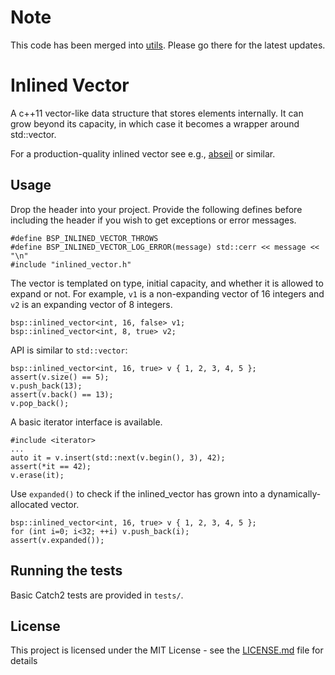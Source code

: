 # Note

This code has been merged into [utils](https://github.com/eigenbom/utils). Please go there for the latest updates.

# Inlined Vector

A c++11 vector-like data structure that stores elements internally. It can grow beyond its capacity, in which case it becomes a wrapper around std::vector.

For a production-quality inlined vector see e.g., [abseil](https://github.com/abseil/abseil-cpp/blob/master/absl/container/inlined_vector.h) or similar.

## Usage

Drop the header into your project. Provide the following defines before including the header if you wish to get exceptions or error messages.

```
#define BSP_INLINED_VECTOR_THROWS
#define BSP_INLINED_VECTOR_LOG_ERROR(message) std::cerr << message << "\n"
#include "inlined_vector.h"
```

The vector is templated on type, initial capacity, and whether it is allowed to expand or not. For example, `v1` is a non-expanding vector of 16 integers and `v2` is an expanding vector of 8 integers.

```
bsp::inlined_vector<int, 16, false> v1;
bsp::inlined_vector<int, 8, true> v2;
```

API is similar to `std::vector`:

```
bsp::inlined_vector<int, 16, true> v { 1, 2, 3, 4, 5 };
assert(v.size() == 5);
v.push_back(13);
assert(v.back() == 13);
v.pop_back();
```

A basic iterator interface is available.

```
#include <iterator>
...
auto it = v.insert(std::next(v.begin(), 3), 42);
assert(*it == 42);
v.erase(it);
```

Use `expanded()` to check if the inlined_vector has grown into a dynamically-allocated vector.

```
bsp::inlined_vector<int, 16, true> v { 1, 2, 3, 4, 5 };
for (int i=0; i<32; ++i) v.push_back(i);
assert(v.expanded());
```

## Running the tests

Basic Catch2 tests are provided in `tests/`.

## License

This project is licensed under the MIT License - see the [LICENSE.md](LICENSE.md) file for details
